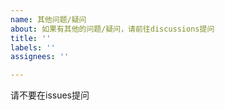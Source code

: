 ```yaml
---
name: 其他问题/疑问
about: 如果有其他的问题/疑问，请前往discussions提问
title: ''
labels: ''
assignees: ''

---
```


请不要在issues提问
